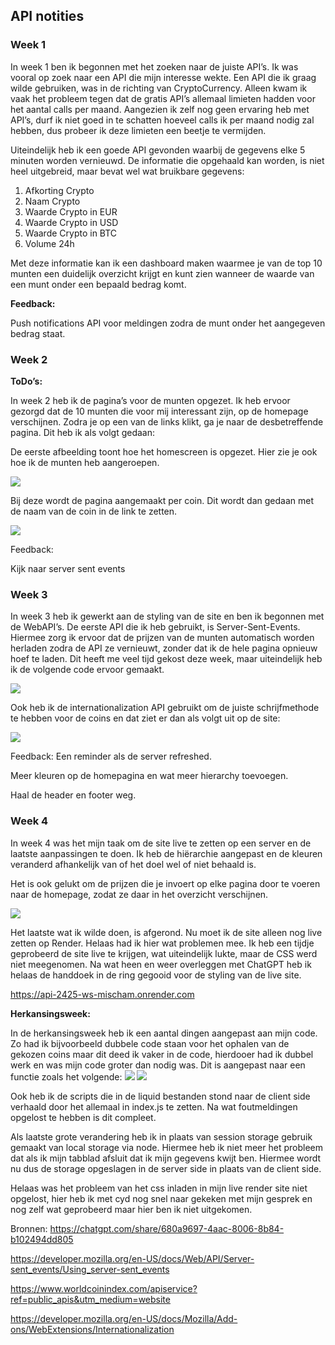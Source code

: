 ## API notities

### Week 1

In week 1 ben ik begonnen met het zoeken naar de juiste API’s. Ik was vooral op zoek naar een API die mijn interesse wekte. Een API die ik graag wilde gebruiken, was in de richting van CryptoCurrency. Alleen kwam ik vaak het probleem tegen dat de gratis API’s allemaal limieten hadden voor het aantal calls per maand. Aangezien ik zelf nog geen ervaring heb met API’s, durf ik niet goed in te schatten hoeveel calls ik per maand nodig zal hebben, dus probeer ik deze limieten een beetje te vermijden.

Uiteindelijk heb ik een goede API gevonden waarbij de gegevens elke 5 minuten worden vernieuwd. De informatie die opgehaald kan worden, is niet heel uitgebreid, maar bevat wel wat bruikbare gegevens:

1. Afkorting Crypto
2. Naam Crypto
3. Waarde Crypto in EUR
4. Waarde Crypto in USD
5. Waarde Crypto in BTC
6. Volume 24h

Met deze informatie kan ik een dashboard maken waarmee je van de top 10 munten een duidelijk overzicht krijgt en kunt zien wanneer de waarde van een munt onder een bepaald bedrag komt.

**Feedback:**

Push notifications API voor meldingen zodra de munt onder het aangegeven bedrag staat.

### Week 2

**ToDo’s:**

In week 2 heb ik de pagina’s voor de munten opgezet. Ik heb ervoor gezorgd dat de 10 munten die voor mij interessant zijn, op de homepage verschijnen. Zodra je op een van de links klikt, ga je naar de desbetreffende pagina. Dit heb ik als volgt gedaan:

De eerste afbeelding toont hoe het homescreen is opgezet. Hier zie je ook hoe ik de munten heb aangeroepen.

<img src="readme-img/Screenshot 2025-04-24 at 21.40.46.png">

Bij deze wordt de pagina aangemaakt per coin. Dit wordt dan gedaan met de naam van de coin in de link te zetten.

<img src="readme-img/Screenshot 2025-04-24 at 21.40.32.png">

Feedback:

Kijk naar server sent events

### Week 3

In week 3 heb ik gewerkt aan de styling van de site en ben ik begonnen met de WebAPI’s. De eerste API die ik heb gebruikt, is Server-Sent-Events. Hiermee zorg ik ervoor dat de prijzen van de munten automatisch worden herladen zodra de API ze vernieuwt, zonder dat ik de hele pagina opnieuw hoef te laden. Dit heeft me veel tijd gekost deze week, maar uiteindelijk heb ik de volgende code ervoor gemaakt.

<img src="readme-img/Screenshot 2025-04-24 at 21.43.21.png">

Ook heb ik de internationalization API gebruikt om de juiste schrijfmethode te hebben voor de coins en dat ziet er dan als volgt uit op de site:

<img src="readme-img/Screenshot 2025-04-24 at 21.44.37.png">

Feedback:
Een reminder als de server refreshed.

Meer kleuren op de homepagina en wat meer hierarchy toevoegen.

Haal de header en footer weg.

### Week 4

In week 4 was het mijn taak om de site live te zetten op een server en de laatste aanpassingen te doen. Ik heb de hiërarchie aangepast en de kleuren veranderd afhankelijk van of het doel wel of niet behaald is.

Het is ook gelukt om de prijzen die je invoert op elke pagina door te voeren naar de homepage, zodat ze daar in het overzicht verschijnen.

<img src="readme-img/Screenshot 2025-04-24 at 22.00.13.png">

Het laatste wat ik wilde doen, is afgerond. Nu moet ik de site alleen nog live zetten op Render. Helaas had ik hier wat problemen mee. Ik heb een tijdje geprobeerd de site live te krijgen, wat uiteindelijk lukte, maar de CSS werd niet meegenomen. Na wat heen en weer overleggen met ChatGPT heb ik helaas de handdoek in de ring gegooid voor de styling van de live site.

https://api-2425-ws-mischam.onrender.com 

**Herkansingsweek:**

In de herkansingsweek heb ik een aantal dingen aangepast aan mijn code. Zo had ik bijvoorbeeld dubbele code staan voor het ophalen van de gekozen coins maar dit deed ik vaker in de code, hierdooer had ik dubbel werk en was mijn code groter dan nodig was. Dit is aangepast naar een functie zoals het volgende:
<img src="readme-img/Screenshot 2025-05-06 at 13.35.33.png">
<img src="readme-img/Screenshot 2025-05-06 at 13.35.51.png">

Ook heb ik de scripts die in de liquid bestanden stond naar de client side verhaald door het allemaal in index.js te zetten. Na wat foutmeldingen opgelost te hebben is dit compleet.

Als laatste grote verandering heb ik in plaats van session storage gebruik gemaakt van local storage via node. Hiermee heb ik niet meer het probleem dat als ik mijn tabblad afsluit dat ik mijn gegevens kwijt ben. Hiermee wordt nu dus de storage opgeslagen in de server side in plaats van de client side.

Helaas was het probleem van het css inladen in mijn live render site niet opgelost, hier heb ik met cyd nog snel naar gekeken met mijn gesprek en nog zelf wat geprobeerd maar hier ben ik niet uitgekomen.

Bronnen:
https://chatgpt.com/share/680a9697-4aac-8006-8b84-b102494dd805

https://developer.mozilla.org/en-US/docs/Web/API/Server-sent_events/Using_server-sent_events

https://www.worldcoinindex.com/apiservice?ref=public_apis&utm_medium=website

https://developer.mozilla.org/en-US/docs/Mozilla/Add-ons/WebExtensions/Internationalization